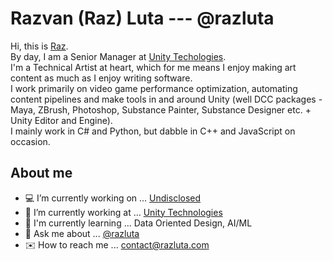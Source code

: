 # Razvan (Raz) Luta --- @razluta
Hi, this is [Raz](https://www.linkedin.com/in/razluta).\
By day, I am a Senior Manager at [Unity Techologies](https://unity.com/).\
I'm a Technical Artist at heart, which for me means I enjoy making art content as much as I enjoy writing software.\
I work primarily on video game performance optimization, automating content pipelines and make tools in and around Unity (well DCC packages - Maya, ZBrush, Photoshop, Substance Painter, Substance Designer etc. + Unity Editor and Engine).\
I mainly work in C# and Python, but dabble in C++ and JavaScript on occasion.

## About me
- 💻 I’m currently working on ... [Undisclosed]()
- 📂 I’m currently working at ... [Unity Technologies](https://unity.com/)
- 🔑 I'm currently learning ... Data Oriented Design, AI/ML
- 💬 Ask me about ... [@razluta](https://twitter.com/razluta)
- ✉️ How to reach me ... contact@razluta.com

